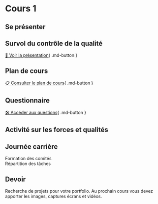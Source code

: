 # Cours 1
## Se présenter

## Survol du contrôle de la qualité
 [📁 Voir la présentation](https://cmontmorency365-my.sharepoint.com/:b:/g/personal/lora_boisvert_cmontmorency_qc_ca/EXpMuzcjcWdNrcXFSDrytVABCaPEC6RjvDmTv8FVVMSF1g?e=8Jn9KU){ .md-button }       

## Plan de cours
 
[📋 Consulter le plan de cours](https://cmontmorency365-my.sharepoint.com/:b:/g/personal/lora_boisvert_cmontmorency_qc_ca/EcqCqA-qXuZIoCr18ERuHJoBxXxthafuzz1Zf4cRIkcGhw?e=gxqAFc){ .md-button }             


## Questionnaire         
[🛠️ Accéder aux questions](https://forms.office.com/r/MUa8T3fCXa){ .md-button }           

      
## Activité sur les forces et qualités
         
## Journée carrière     
Formation des comités      
Répartition des tâches

## Devoir
Recherche de projets pour votre portfolio. Au prochain cours vous devez apporter les images, captures écrans et vidéos.


